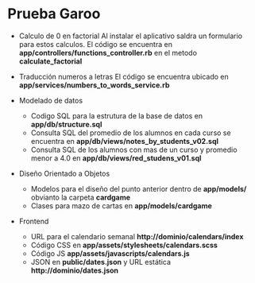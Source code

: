 # Prueba Garoo

* Calculo de 0 en factorial
    Al instalar el aplicativo saldra un formulario para estos calculos. El código se encuentra en **app/controllers/functions_controller.rb** en el metodo **calculate_factorial**

* Traducción numeros a letras
    El código se encuentra ubicado en **app/services/numbers_to_words_service.rb**

* Modelado de datos
  * Codigo SQL para la estrutura de la base de datos en **app/db/structure.sql**
  * Consulta SQL del promedio de los alumnos en cada curso se encuentra en **app/db/views/notes_by_students_v02.sql**
  * Consulta SQL de los alumnos con mas de un curso y promedio menor a 4.0 en **app/db/views/red_studens_v01.sql**

* Diseño Orientado a Objetos
  * Modelos para el diseño del punto anterior dentro de **app/models/** obvianto la carpeta **cardgame**
  * Clases para mazo de cartas en **app/models/cardgame**

* Frontend
  * URL para el calendario semanal **http://dominio/calendars/index**
  * Código CSS en **app/assets/stylesheets/calendars.scss**
  * Código JS **app/assets/javascripts/calendars.js**
  * JSON en **public/dates.json** y URL estática **http://dominio/dates.json**
